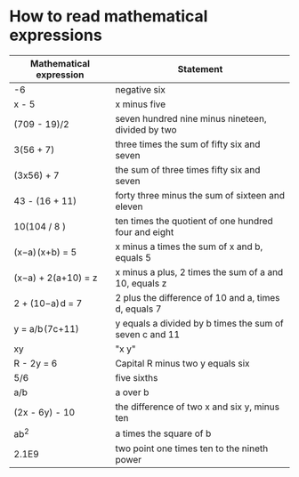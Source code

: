 # How to read mathematical expressions

| Mathematical expression | Statement |
|---|---|
| -6 | negative six |
| x - 5 | x minus five |
| (709 - 19)/2 | seven hundred nine minus nineteen, divided by two|
| 3(56 + 7) | three times the sum of fifty six and seven|
| (3x56) + 7  | the sum of three times fifty six and seven|
| 43 - (16 + 11) | forty three minus the sum of sixteen and eleven |
| 10(104 / 8 )  | ten times the quotient of one hundred four and eight |
|(x−a) (x+b) = 5 | x minus a times the sum of x and b, equals 5 |
| (x−a) + 2(a+10) = z| x minus a plus, 2 times the sum of a and 10, equals z |
| 2 + (10−a) d = 7 | 2 plus the difference of 10 and a, times d, equals 7 |
|  y = a/b (7c+11)| y equals a divided by b times the sum of seven c and 11 |
| xy | "x y"|
| R - 2y = 6 | Capital R minus two y equals six |
| 5/6 | five sixths |
| a/b|a over b |
| (2x - 6y) - 10  | the difference of two x and six y, minus ten |
| ab<sup>2</sup> | a times the square of b |
| 2.1E9 | two point one times ten to the nineth power|


        
        
       